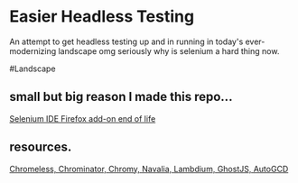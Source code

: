 # Easier Headless Testing
An attempt to get headless testing up and in running in today's ever-modernizing landscape omg seriously why is selenium a hard thing now.

#Landscape
## small but big reason I made this repo...
[Selenium IDE Firefox add-on end of life](https://www.ghacks.net/2017/08/21/selenium-ide-firefox-add-on-end-of-live/)

## resources.
[Chromeless, Chrominator, Chromy, Navalia, Lambdium, GhostJS, AutoGCD](https://medium.com/@kensoh/chromeless-chrominator-chromy-navalia-lambdium-ghostjs-autogcd-ef34bcd26907)
